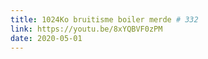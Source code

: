 ```yaml
---
title: 1024Ko bruitisme boiler merde # 332
link: https://youtu.be/8xYQBVF0zPM
date: 2020-05-01
---
```

